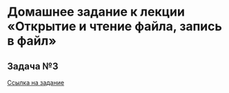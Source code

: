 # Домашнее задание к лекции «Открытие и чтение файла, запись в файл»
## Задача №3

[Ссылка на задание](https://github.com/netology-code/py-homeworks-basic/tree/master/7.files)
